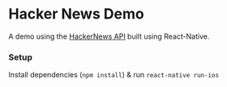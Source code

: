 # Hacker News Demo

A demo using the [HackerNews API](https://github.com/HackerNews/API) built using React-Native.

### Setup

Install dependencies (`npm install`) & run `react-native run-ios`
